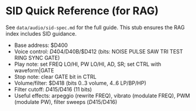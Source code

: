 # SID Quick Reference (for RAG)

See `data/audio/sid-spec.md` for the full guide. This stub ensures the RAG index includes SID guidance.

- Base address: $D400
- Voice control: $D404/$D40B/$D412 (bits: NOISE PULSE SAW TRI TEST RING SYNC GATE)
- Play note: set FREQ LO/HI, PW LO/HI, AD, SR; set CTRL with waveform|GATE
- Stop note: clear GATE bit in CTRL
- Volume/filter: $D418 (bits 0..3 volume, 4..6 LP/BP/HP)
- Filter cutoff: $D415/$D416 (11 bits)
- Useful effects: arpeggio (rewrite FREQ), vibrato (modulate FREQ), PWM (modulate PW), filter sweeps ($D415/$D416)
